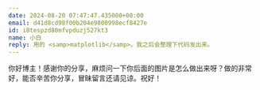 ```yaml
---
date: 2024-08-20 07:47:47.435000+00:00
email: d41d8cd98f00b204e9800998ecf8427e
id: i8tespzd80mfvpduzj527kt3
name: 小白
reply: 用的 <samp>matplotlib</samp>。我之后会整理下代码发出来。
---
```

你好博主！感谢你的分享，麻烦问一下你后面的图片是怎么做出来呀？做的非常好，能否辛苦你分享，冒昧留言还请见谅。祝好！

